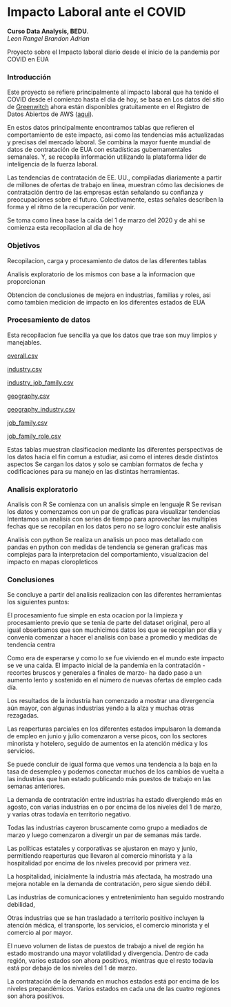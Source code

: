 # Impacto Laboral ante el COVID 
**Curso Data Analysis, BEDU**.   
*Leon Rangel Brandon Adrian*

Proyecto sobre el Impacto laboral diario desde el inicio de la pandemia por COVID en EUA

### Introducción
Este proyecto se refiere principalmente al impacto laboral que ha tenido el COVID desde el comienzo hasta el dia de hoy, se basa en Los datos del sitio de [Greenwitch](https://covidjobimpacts.greenwich.hr) ahora están disponibles gratuitamente en el Registro de Datos Abiertos de AWS ([aqui](https://greenwichhr-covidjobimpacts.s3.us-east-2.amazonaws.com/ghr_data_specs_covid_public.pdf)).

En estos datos principalmente encontramos tablas que refieren el comportamiento de este impacto, asi como las tendencias más actualizadas y precisas del mercado laboral. Se combina la mayor fuente mundial de datos de contratación de EUA con estadísticas gubernamentales semanales. Y, se recopila información utilizando la plataforma líder de inteligencia de la fuerza laboral.

Las tendencias de contratación de EE. UU., compiladas diariamente a partir de millones de ofertas de trabajo en línea, muestran cómo las decisiones de contratación dentro de las empresas están señalando su confianza y preocupaciones sobre el futuro. Colectivamente, estas señales describen la forma y el ritmo de la recuperación por venir.

Se toma como linea base la caída del 1 de marzo del 2020 y de ahi se comienza esta recopilacion al dìa de hoy
### Objetivos
  Recopilacion, carga y procesamiento de datos de las diferentes tablas
  
  Analisis exploratorio de los mismos con base a la informacion que proporcionan
  
  Obtencion de conclusiones de mejora en industrias, familias y roles, asi como tambien medicion de impacto en los diferentes estados de EUA

### Procesamiento de datos
Esta recopilacion fue sencilla ya que los datos que trae son muy limpios y manejables.

[overall.csv](https://greenwichhr-covidjobimpacts.s3.us-east-2.amazonaws.com/overall.csv.part_00000)

[industry.csv](https://greenwichhr-covidjobimpacts.s3.us-east-2.amazonaws.com/industry.csv.part_00000)

[industry_job_family.csv](https://greenwichhr-covidjobimpacts.s3.us-east-2.amazonaws.com/industry_job_family.csv.part_00000)

[geography.csv](https://greenwichhr-covidjobimpacts.s3.us-east-2.amazonaws.com/geography.csv.part_00000)

[geography_industry.csv](https://greenwichhr-covidjobimpacts.s3.us-east-2.amazonaws.com/geography_industry.csv.part_00000)

[job_family.csv](https://greenwichhr-covidjobimpacts.s3.us-east-2.amazonaws.com/job_family.csv.part_00000)

[job_family_role.csv](https://greenwichhr-covidjobimpacts.s3.us-east-2.amazonaws.com/job_family_role.csv.part_00000)

Estas tablas muestran clasificacion mediante las diferentes perspectivas de los datos hacia el fin comun a estudiar, asi como el interes desde distintos aspectos 
Se cargan los datos y solo se cambian formatos de fecha y codificaciones para su manejo en las distintas herramientas. 

### Analisis exploratorio

Analisis con R
Se comienza con un analisis simple en lenguaje R
Se revisan los datos y comenzamos con un par de graficas para visualizar tendencias
Intentamos un analisis con series de tiempo para aprovechar las multiples fechas que se recopilan en los datos pero no se logro concluir este analisis 

Analisis con python
Se realiza un analisis un poco mas detallado con pandas en python con medidas de tendencia se generan graficas mas complejas para la interpretacion del comportamiento, visualizacion del impacto en mapas cloropleticos
### Conclusiones 

Se concluye a partir del analisis realizacion con las diferentes herramientas los siguientes puntos:

El procesamiento fue simple en esta ocacion por la limpieza y procesamiento previo que se tenia de parte del dataset original, pero al igual obserbamos que son muchicimos datos los que se recopilan por día y convenia comenzar a hacer el analisis con base a promedio y medidas de tendencia centra

Como era de esperarse y como lo se fue viviendo en el mundo este impacto se ve una caida. El impacto inicial de la pandemia en la contratación -recortes bruscos y generales a finales de marzo- ha dado paso a un aumento lento y sostenido en el número de nuevas ofertas de empleo cada día.

Los resultados de la industria han comenzado a mostrar una divergencia aún mayor, con algunas industrias yendo a la alza y muchas otras rezagadas.

Las reaperturas parciales en los diferentes estados impulsaron la demanda de empleo en junio y julio comenzaron a verse picos, con los sectores minorista y hotelero, seguido de aumentos en la atención médica y los servicios.

Se puede concluir de igual forma que vemos una tendencia a la baja en la tasa de desempleo y podemos conectar muchos de los cambios de vuelta a las industrias que han estado publicando más puestos de trabajo en las semanas anteriores.

La demanda de contratación entre industrias ha estado divergiendo más en agosto, con varias industrias en o por encima de los niveles del 1 de marzo, y varias otras todavía en territorio negativo.

Todas las industrias cayeron bruscamente como grupo a mediados de marzo y luego comenzaron a divergir un par de semanas más tarde.

Las políticas estatales y corporativas se ajustaron en mayo y junio, permitiendo reaperturas que llevaron al comercio minorista y a la hospitalidad por encima de los niveles precovid por primera vez.

La hospitalidad, inicialmente la industria más afectada, ha mostrado una mejora notable en la demanda de contratación, pero sigue siendo débil.

Las industrias de comunicaciones y entretenimiento han seguido mostrando debilidad,

Otras industrias que se han trasladado a territorio positivo incluyen la atención médica, el transporte, los servicios, el comercio minorista y el comercio al por mayor.

El nuevo volumen de listas de puestos de trabajo a nivel de región ha estado mostrando una mayor volatilidad y divergencia. Dentro de cada región, varios estados son ahora positivos, mientras que el resto todavía está por debajo de los niveles del 1 de marzo.

La contratación de la demanda en muchos estados está por encima de los niveles prepandémicos. Varios estados en cada una de las cuatro regiones son ahora positivos.
